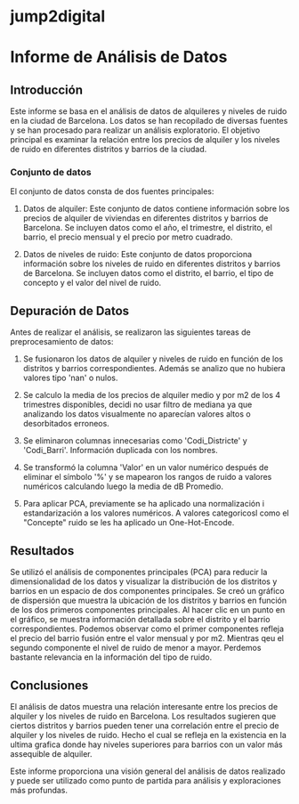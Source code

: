 # jump2digital
# Informe de Análisis de Datos

## Introducción

Este informe se basa en el análisis de datos de alquileres y niveles de ruido en la ciudad de Barcelona. Los datos se han recopilado de diversas fuentes y se han procesado para realizar un análisis exploratorio. El objetivo principal es examinar la relación entre los precios de alquiler y los niveles de ruido en diferentes distritos y barrios de la ciudad.

### Conjunto de datos

El conjunto de datos consta de dos fuentes principales:

1. Datos de alquiler: Este conjunto de datos contiene información sobre los precios de alquiler de viviendas en diferentes distritos y barrios de Barcelona. Se incluyen datos como el año, el trimestre, el distrito, el barrio, el precio mensual y el precio por metro cuadrado.

2. Datos de niveles de ruido: Este conjunto de datos proporciona información sobre los niveles de ruido en diferentes distritos y barrios de Barcelona. Se incluyen datos como el distrito, el barrio, el tipo de concepto y el valor del nivel de ruido.

## Depuración de Datos

Antes de realizar el análisis, se realizaron las siguientes tareas de preprocesamiento de datos:

1. Se fusionaron los datos de alquiler y niveles de ruido en función de los distritos y barrios correspondientes. Además se analizo que no hubiera valores tipo 'nan' o nulos.

2. Se calculo la media de los precios de alquiler medio y por m2 de los 4 trimestres disponibles, decidi no usar filtro de mediana ya que analizando los datos visualmente no aparecían valores altos o desorbitados erroneos.

3. Se eliminaron columnas innecesarias como 'Codi_Districte' y 'Codi_Barri'. Información duplicada con los nombres.

4. Se transformó la columna 'Valor' en un valor numérico después de eliminar el símbolo '%' y se mapearon los rangos de ruido a valores numéricos calculando luego la media de dB Promedio.

5. Para aplicar PCA, previamente se ha aplicado una normalización i estandarización a los valores numéricos. A valores categoricosl como el "Concepte" ruido se les ha aplicado un One-Hot-Encode.

## Resultados

<!-- El análisis de datos reveló una relación entre los precios de alquiler y los niveles de ruido en diferentes distritos y barrios de Barcelona. Se realizaron análisis estadísticos y visualizaciones para comprender mejor esta relación. -->

Se utilizó el análisis de componentes principales (PCA) para reducir la dimensionalidad de los datos y visualizar la distribución de los distritos y barrios en un espacio de dos componentes principales. Se creó un gráfico de dispersión que muestra la ubicación de los distritos y barrios en función de los dos primeros componentes principales. Al hacer clic en un punto en el gráfico, se muestra información detallada sobre el distrito y el barrio correspondientes. Podemos observar como el primer componentes refleja el precio del barrio fusión entre el valor mensual y por m2. Mientras qeu el segundo componente el nivel de ruido de menor a mayor. Perdemos bastante relevancia en la información del tipo de ruido. 

## Conclusiones

El análisis de datos muestra una relación interesante entre los precios de alquiler y los niveles de ruido en Barcelona. Los resultados sugieren que ciertos distritos y barrios pueden tener una correlación entre el precio de alquiler y los niveles de ruido. Hecho el cual se refleja en la existencia en la ultima grafica donde hay niveles superiores para barrios con un valor más assequible de alquiler.

Este informe proporciona una visión general del análisis de datos realizado y puede ser utilizado como punto de partida para análisis y exploraciones más profundas.

